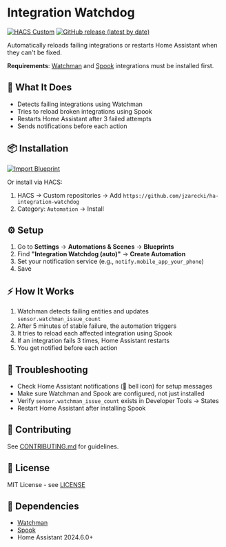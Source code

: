 # Integration Watchdog

[![HACS Custom](https://img.shields.io/badge/HACS-Custom-orange.svg)](https://github.com/custom-components/hacs)
[![GitHub release (latest by date)](https://img.shields.io/github/v/release/jzarecki/ha-integration-watchdog)](https://github.com/jzarecki/ha-integration-watchdog/releases)

Automatically reloads failing integrations or restarts Home Assistant when they can't be fixed.

**Requirements**: [Watchman](https://github.com/dummylabs/thewatchman) and [Spook](https://github.com/frenck/spook) integrations must be installed first.

## 🎯 What It Does

- Detects failing integrations using Watchman
- Tries to reload broken integrations using Spook
- Restarts Home Assistant after 3 failed attempts
- Sends notifications before each action

## 📦 Installation

[![Import Blueprint](https://my.home-assistant.io/badges/blueprint_import.svg)](https://my.home-assistant.io/redirect/blueprint_import/?blueprint_url=https%3A//raw.githubusercontent.com/jzarecki/ha-integration-watchdog/main/blueprints/automation/integration_watchdog_auto.yaml)

Or install via HACS:
1. HACS → Custom repositories → Add `https://github.com/jzarecki/ha-integration-watchdog`
2. Category: `Automation` → Install

## ⚙️ Setup

1. Go to **Settings** → **Automations & Scenes** → **Blueprints**
2. Find **"Integration Watchdog (auto)"** → **Create Automation**
3. Set your notification service (e.g., `notify.mobile_app_your_phone`)
4. Save

## ⚡ How It Works

1. Watchman detects failing entities and updates `sensor.watchman_issue_count`
2. After 5 minutes of stable failure, the automation triggers
3. It tries to reload each affected integration using Spook
4. If an integration fails 3 times, Home Assistant restarts
5. You get notified before each action

## 🚨 Troubleshooting

- Check Home Assistant notifications (🔔 bell icon) for setup messages
- Make sure Watchman and Spook are configured, not just installed
- Verify `sensor.watchman_issue_count` exists in Developer Tools → States
- Restart Home Assistant after installing Spook

## 🤝 Contributing

See [CONTRIBUTING.md](CONTRIBUTING.md) for guidelines.

## 📄 License

MIT License - see [LICENSE](LICENSE)

## 🙏 Dependencies

- [Watchman](https://github.com/dummylabs/thewatchman)
- [Spook](https://github.com/frenck/spook)
- Home Assistant 2024.6.0+